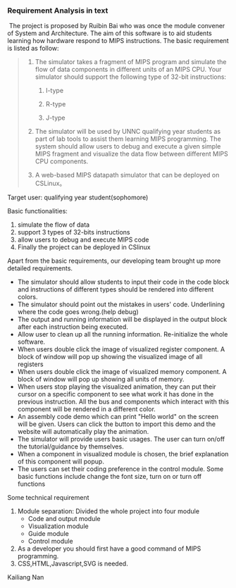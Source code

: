 ### Requirement Analysis in text

​	The project is proposed by Ruibin Bai who was once the module convener of System and Architecture. The aim of this software is to aid students learning how hardware respond to MIPS instructions. The basic requirement is listed as follow:

> 1. The simulator takes a fragment of MIPS program and simulate the flow of data components in different units of an MIPS CPU. Your simulator should support the following type of 32-bit instructions:
>
>    1) I-type 
>
>    2) R-type 
>
>    3) J-type
>
> 2. The simulator will be used by UNNC qualifying year students as part of lab tools to assist them learning MIPS programming. The system should allow users to debug and execute a given simple MIPS fragment and visualize the data flow between different MIPS CPU components.
>
> 3.  A web-based MIPS datapath simulator that can be deployed on CSLinux。

Target user: qualifying year student(sophomore)

Basic functionalities:

1. simulate the flow of data
2. support 3 types of 32-bits instructions
3. allow users to debug and execute MIPS code
4. Finally the project can be deployed in CSlinux

  Apart from the basic requirements, our developing team brought up more detailed requirements.

* The simulator should allow students to input their code in the code block and instructions of different types should be rendered into different colors.
* The simulator should point out the mistakes in users' code. Underlining where the code goes wrong.(help debug)
* The output and running information will be displayed in the output block after each instruction being executed.
* Allow user to clean up all the running information. Re-initialize the whole software.
* When users double click the image of visualized register component. A block of window will pop up showing the visualized image of all registers
* When users double click the image of visualized memory component. A block of window will pop up showing all units of memory.
* When users stop playing the visualized animation, they can put their cursor on a specific component to see what work it has done in the previous instruction. All the bus and components which interact with this component will be rendered in a different color.
* An assembly code demo which can print "Hello world" on the screen will be given. Users can click the button to import this demo and the website will automatically play the animation.  
* The simulator will provide users basic usages. The user can turn on/off the tutorial/guidance by themselves.
* When a component in visualized module is chosen, the brief explanation of this component will popup.
* The users can set their coding preference in the control module. Some basic functions include change the font size, turn on or turn off functions

Some technical requirement

1. Module separation: Divided the whole project into four module
   * Code and output module
   * Visualization module
   * Guide module
   * Control module
2. As a developer you should first have a good command of MIPS programming.
3. CSS,HTML,Javascript,SVG is needed.

Kailiang Nan
